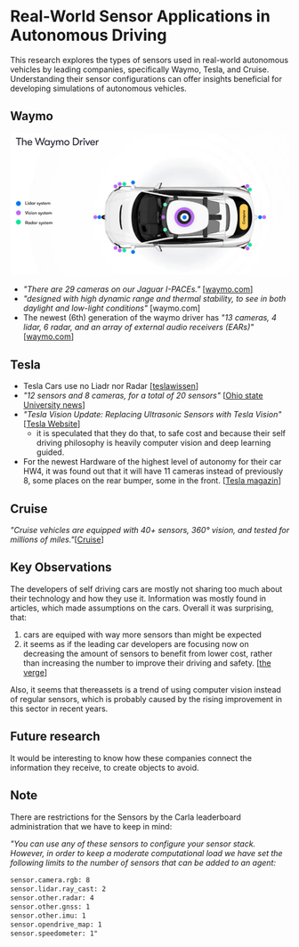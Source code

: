# Real-World Sensor Applications in Autonomous Driving

This research explores the types of sensors used in real-world autonomous vehicles by leading companies, specifically Waymo, Tesla, and Cruise. Understanding their sensor configurations can offer insights beneficial for developing simulations of autonomous vehicles.

## Waymo

![alt text](../../../assets/TheWaymoDriverSensors.png)

- *"There are 29 cameras on our Jaguar I-PACEs."* [[waymo.com](https://waymo.com/waymo-driver/)]
- *"designed with high dynamic range and thermal stability, to see in both daylight and low-light conditions"* [waymo.com]
- The newest (6th) generation of the waymo driver has *"13 cameras, 4 lidar, 6 radar, and an array of external audio receivers (EARs)"* [[waymo.com](https://waymo.com/blog/2024/08/meet-the-6th-generation-waymo-driver/)]
  
## Tesla

- Tesla Cars use no Liadr nor Radar [[teslawissen](https://teslawissen.ch/tesla-autopilot-unterschiede-der-hardware-generationen/)]
- *"12 sensors and 8 cameras, for a total of 20 sensors"* [[Ohio state University news](https://u.osu.edu/engr2367selfdrivingcars/how-does-a-self-driving-car-work-1-false/)]
- *"Tesla Vision Update: Replacing Ultrasonic Sensors with Tesla Vision"* [[Tesla Website](https://www.tesla.com/support/transitioning-tesla-vision)]
  - it is speculated that they do that, to safe cost and because their self driving philosophy is heavily computer vision and deep learning guided. 
- For the newest Hardware of the highest level of autonomy for their car HW4, it was found out that it will have 11 cameras instead of previously 8, some places on the rear bumper, some in the front. [[Tesla magazin](https://teslamag.de/news/neue-autopilot-hardware-tesla-anschluesse-radar-mehr-kameras-56719)]

## Cruise

*"Cruise vehicles are equipped with 40+ sensors, 360° vision, and tested for millions of miles."*[[Cruise](https://www.getcruise.com/)]

## Key Observations


The developers of self driving cars are mostly not sharing too much about their technology and how they use it. Information was mostly found in articles, which made assumptions on the cars.
Overall it was surprising, that:

1. cars are equiped with way more sensors than might be expected
2. it seems as if the leading car developers are focusing now on decreasing the amount of sensors to benefit from lower cost, rather than increasing the number to improve their driving and safety. [[the verge](https://www.theverge.com/2018/3/28/17172666/uber-self-driving-crash-sensor-lidar-email-ducey)]

Also, it seems that thereassets is a trend of using computer vision instead of regular sensors, which is probably caused by the rising improvement in this sector in recent years.

## Future research

It would be interesting to know how these companies connect the information they receive, to create objects to avoid.

## Note

There are restrictions for the Sensors by the Carla leaderboard administration that we have to keep in mind:

*"You can use any of these sensors to configure your sensor stack. However, in order to keep a moderate computational load we have set the following limits to the number of sensors that can be added to an agent:*

    sensor.camera.rgb: 8
    sensor.lidar.ray_cast: 2
    sensor.other.radar: 4
    sensor.other.gnss: 1
    sensor.other.imu: 1
    sensor.opendrive_map: 1
    sensor.speedometer: 1"
